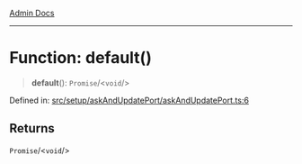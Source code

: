 [Admin Docs](/)

***

# Function: default()

> **default**(): `Promise`/<`void`/>

Defined in: [src/setup/askAndUpdatePort/askAndUpdatePort.ts:6](https://github.com/PalisadoesFoundation/talawa-admin/blob/main/src/setup/askAndUpdatePort/askAndUpdatePort.ts#L6)

## Returns

`Promise`/<`void`/>

